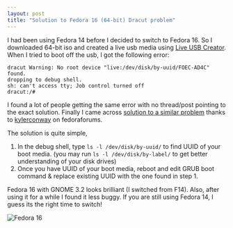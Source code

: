 ```yaml
---
layout: post
title: "Solution to Fedora 16 (64-bit) Dracut problem"
---
```


I had been using Fedora 14 before I decided to switch to Fedora 16. So I downloaded 64-bit iso and created a live usb media using [Live USB Creator](https://fedorahosted.org/liveusb-creator/). When I tried to boot off the usb, I got the following error:

    dracut Warning: No root device "live:/dev/disk/by-uuid/FOEC-AD4C" found.
    dropping to debug shell.
    sh: can't access tty; Job control turned off
    dracut:/#

I found a lot of people getting the same error with no thread/post pointing to the exact solution. Finally I came across [solution to a similar problem](http://www.fedoraforum.org/forum/showpost.php?p=1476942&postcount=3) thanks to [kylerconway](http://www.fedoraforum.org/forum/member.php?u=183341) on fedoraforums.

The solution is quite simple,

1. In the debug shell, type `ls -l /dev/disk/by-uuid/` to find UUID of your boot media. (you may run `ls -l /dev/disk/by-label/` to get better understanding of your disk drives)
2. Once you have UUID of your boot media, reboot and edit GRUB boot command & replace existing UUID with the one found in step 1.

Fedora 16 with GNOME 3.2 looks brilliant (I switched from F14). Also, after using it for a while I found it less buggy. If you are still using Fedora 14, I guess its the right time to switch!

![Fedora 16](http://1.bp.blogspot.com/-PkAu-S4cUq0/Tv3jvyebVjI/AAAAAAAAAVM/wUW1LnzolRU/s640/Screenshot+at+2011-12-10+23%253A01%253A23.png)